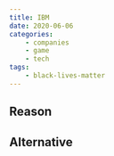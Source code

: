 ```yaml
---
title: IBM
date: 2020-06-06
categories:
    - companies
    - game
    - tech
tags:
    - black-lives-matter
---
```


## Reason


## Alternative


